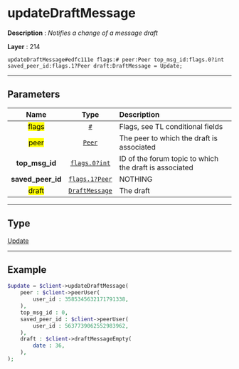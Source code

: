 # updateDraftMessage

**Description** : *Notifies a change of a message draft*

**Layer** : 214

```tl
updateDraftMessage#edfc111e flags:# peer:Peer top_msg_id:flags.0?int saved_peer_id:flags.1?Peer draft:DraftMessage = Update;
```

---

## Parameters

| Name | Type | Description |
| :---: | :---: | :--- |
| <mark>flags</mark> | [`#`](type/#) | Flags, see TL conditional fields |
| <mark>peer</mark> | [`Peer`](type/Peer) | The peer to which the draft is associated |
| **top_msg_id** | [`flags.0?int`](type/int) | ID of the forum topic to which the draft is associated |
| **saved_peer_id** | [`flags.1?Peer`](type/Peer) | NOTHING |
| <mark>draft</mark> | [`DraftMessage`](type/DraftMessage) | The draft |

---

## Type

[Update](type/Update)

---

## Example

```php
$update = $client->updateDraftMessage(
	peer : $client->peerUser(
		user_id : 3585345632171791338,
	),
	top_msg_id : 0,
	saved_peer_id : $client->peerUser(
		user_id : 5637739062552983962,
	),
	draft : $client->draftMessageEmpty(
		date : 36,
	),
);
```